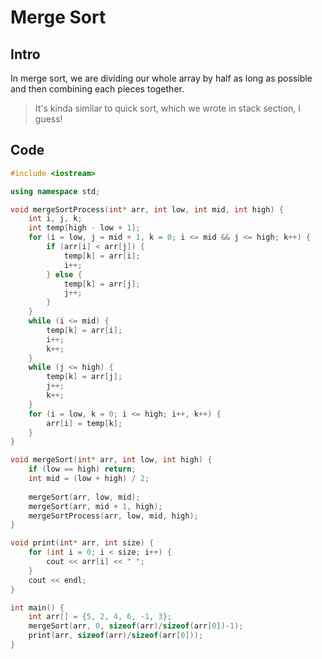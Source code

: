 # Merge Sort

## Intro

In merge sort, we are dividing our whole array by half as long as possible and then combining each pieces together. &#x20;

> It's kinda similar to quick sort, which we wrote in stack section, I guess! &#x20;

## Code

```cpp
#include <iostream>

using namespace std;

void mergeSortProcess(int* arr, int low, int mid, int high) {
    int i, j, k;
    int temp[high - low + 1];
    for (i = low, j = mid + 1, k = 0; i <= mid && j <= high; k++) {
        if (arr[i] < arr[j]) {
            temp[k] = arr[i];
            i++;
        } else {
            temp[k] = arr[j];
            j++;
        }
    }
    while (i <= mid) {
        temp[k] = arr[i];
        i++;
        k++;
    }
    while (j <= high) {
        temp[k] = arr[j];
        j++;
        k++;
    }
    for (i = low, k = 0; i <= high; i++, k++) {
        arr[i] = temp[k];
    }
}

void mergeSort(int* arr, int low, int high) {
    if (low == high) return;
    int mid = (low + high) / 2;
    
    mergeSort(arr, low, mid);
    mergeSort(arr, mid + 1, high);
    mergeSortProcess(arr, low, mid, high);
}

void print(int* arr, int size) {
    for (int i = 0; i < size; i++) {
        cout << arr[i] << " ";
    }
    cout << endl;
}

int main() {
    int arr[] = {5, 2, 4, 6, -1, 3};
    mergeSort(arr, 0, sizeof(arr)/sizeof(arr[0])-1);
    print(arr, sizeof(arr)/sizeof(arr[0]));
}
```
